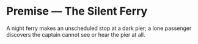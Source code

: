 # Premise — The Silent Ferry

A night ferry makes an unscheduled stop at a dark pier; a lone passenger discovers the captain cannot see or hear the pier at all.
